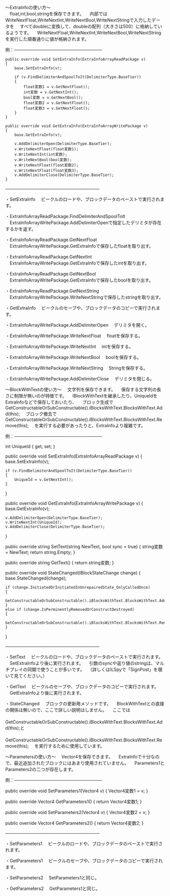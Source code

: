 ～ExtraInfoの使い方～  
　float,int,bool,stringを保存できます。
　内部ではWriteNextFloat,WriteNextInt,WriteNextBool,WriteNextStringで入力したデータを
　すべてdoubleに変換して、doubleの配列（大きさは500）に格納しているようです。
　WriteNextFloat,WriteNextInt,WriteNextBool,WriteNextStringを実行した順番通りに値が格納されます。

例：────────────────────────────

	public override void SetExtraInfo(ExtraInfoArrayReadPackage v)
	{
		base.SetExtraInfo(v);
	
		if (v.FindDelimiterAndSpoolToIt(DelimiterType.BaseTier))
		{
			float変数1 = v.GetNextFloat();
			int変数 = v.GetNextInt();
			bool変数 = v.GetNextBool();
			float変数2 = v.GetNextFloat();
			float変数3 = v.GetNextFloat();
		}
	}
	
	public override void GetExtraInfo(ExtraInfoArrayWritePackage v)
	{
		base.GetExtraInfo(v);
	
		v.AddDelimiterOpen(DelimiterType.BaseTier);
		v.WriteNextFloat(float変数1);
		v.WriteNextInt(int変数);
		v.WriteNextBool(bool変数);
		v.WriteNextFloat(float変数2);
		v.WriteNextFloat(float変数3);
		v.AddDelimiterClose(DelimiterType.BaseTier);
	}

──────────────────────────────

・SetExtraInfo
　ビークルのロードや、ブロックデータのペーストで実行されます。

・ExtraInfoArrayReadPackage.FindDelimiterAndSpoolToIt
　ExtraInfoArrayWritePackage.AddDelimiterOpenで指定したデリミタが存在するかを返す。

・ExtraInfoArrayReadPackage.GetNextFloat
　ExtraInfoArrayWritePackage.GetExtraInfoで保存したfloatを取り出す。

・ExtraInfoArrayReadPackage.GetNextInt
　ExtraInfoArrayWritePackage.GetExtraInfoで保存したintを取り出す。

・ExtraInfoArrayReadPackage.GetNextBool
　ExtraInfoArrayWritePackage.GetExtraInfoで保存したboolを取り出す。

・ExtraInfoArrayReadPackage.GetNextString
　ExtraInfoArrayWritePackage.WriteNextStringで保存したstringを取り出す。

・GetExtraInfo
　ビークルのセーブや、ブロックデータのコピーで実行されます。

・ExtraInfoArrayWritePackage.AddDelimiterOpen
　デリミタを開く。

・ExtraInfoArrayWritePackage.WriteNextFloat
　floatを保存する。

・ExtraInfoArrayWritePackage.WriteNextInt
　intを保存する。

・ExtraInfoArrayWritePackage.WriteNextBool
　boolを保存する。

・ExtraInfoArrayWritePackage.WriteNextString
　Stringを保存する。

・ExtraInfoArrayWritePackage.AddDelimiterClose
　デリミタを閉じる。



～BlockWithTextの使い方～
　文字列を保存できます。
　保存する文字列の長さに制限が無いのが特徴です。
　IBlockWithTextを継承したり、UniqueIdをExtraInfoなどで保存しておいたり、
　ブロック生成でGetConstructableOrSubConstructable().iBlocksWithText.BlocksWithText.Add(this);
　ブロック撤去でGetConstructableOrSubConstructable().iBlocksWithText.BlocksWithText.Remove(this);
　を実行する必要があったりと、ExtraInfoより複雑です。

例：────────────────────────────

int UniqueId { get; set; }

public override void SetExtraInfo(ExtraInfoArrayReadPackage v)
{
	base.SetExtraInfo(v);

	if (v.FindDelimiterAndSpoolToIt(DelimiterType.BaseTier))
	{
		UniqueId = v.GetNextInt();
	}
}

public override void GetExtraInfo(ExtraInfoArrayWritePackage v)
{
	base.GetExtraInfo(v);

	v.AddDelimiterOpen(DelimiterType.BaseTier);
	v.WriteNextInt(UniqueId);
	v.AddDelimiterClose(DelimiterType.BaseTier);
}

public override string SetText(string NewText, bool sync = true)
{
	string変数 = NewText;
	return string.Empty;
}

public override string GetText()
{
	return string変数;
}

public override void StateChanged(IBlockStateChange change)
{
	base.StateChanged(change);

	if (change.InitiatedOrInitiatedInUnrepairedState_OnlyCalledOnce)
	{
		GetConstructableOrSubConstructable().iBlocksWithText.BlocksWithText.Add(this);
	}
	else if (change.IsPerminentlyRemovedOrConstructDestroyed)
	{
		GetConstructableOrSubConstructable().iBlocksWithText.BlocksWithText.Remove(this);
	}
}

──────────────────────────────

・SetText
　ビークルのロードや、ブロックデータのペーストで実行されます。
　SetExtraInfoより後に実行されます。
　引数のsyncや返り値のstringは、マルチプレイの同期で使うことが多いです。
　（詳しくはILSpyで「SignPost」を覗いて見てください。）

・GetText
　ビークルのセーブや、ブロックデータのコピーで実行されます。
　GetExtraInfoより後に実行されます。

・StateChanged
　ブロックの更新用メソッドです。
　BlockWithTextとの直接の関係は無いので、ここで詳しい説明はしません。
　ここでは
　GetConstructableOrSubConstructable().iBlocksWithText.BlocksWithText.Add(this);と
　GetConstructableOrSubConstructable().iBlocksWithText.BlocksWithText.Remove(this);
　を実行するために使用しています。



～Parametersの使い方～
　Vector4を保存できます。
　ExtraInfoで十分なので、最近追加されたブロックにはあまり使用されていません。
　Parameters1とParameters2の二つが存在します。

例：────────────────────────────

public override void SetParameters1(Vector4 v)
{
	Vector4変数1 = v;
}

public override Vector4 GetParameters1()
{
	return Vector4変数1;
}

public override void SetParameters2(Vector4 v)
{
	Vector4変数2 = v;
}

public override Vector4 GetParameters2()
{
	return Vector4変数2;
}

──────────────────────────────

・SetParameters1
　ビークルのロードや、ブロックデータのペーストで実行されます。

・GetParameters1
　ビークルのセーブや、ブロックデータのコピーで実行されます。

・SetParameters2
　SetParameters1と同じ。

・GetParameters2
　GetParameters1と同じ。




